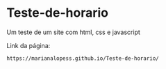 # Teste-de-horario
 Um teste de um site com html, css e javascript

Link da página: 
```
https://marianalopess.github.io/Teste-de-horario/
```
